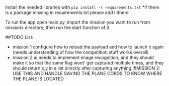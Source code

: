 Install the needed libraries with `pip install -r requirements.txt`
*if there is a package missing in requirements.txt please add i tthere

To run the app open main.py, import the mission you want to run from missions directory, then run the start function of it


##TODO List:
- mission 1 configure how to reload the payload and how to launch it again (needs understanding of how the competition stuff works overall)
- mission 2 ai needs to implement image recognition, and they should make it so that the same flag wont' get captured multiple times, and they should return x,y in a list directly after capturing anything
!!!MISSION 2: USE THIS AND HANDLE SAVING THE PLANE CORDS TO KNOW WHERE THE PLANE IS LOCATED